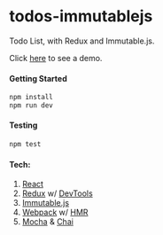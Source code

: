# todos-immutablejs
Todo List, with Redux and Immutable.js.

Click [here](http://todos-immutablejs.jackrzhang.com) to see a demo.

#### Getting Started
```sh
npm install
npm run dev
```

#### Testing
```sh
npm test
```

#### Tech:
1. [React](https://facebook.github.io/react/)
2. [Redux](http://redux.js.org/) w/ [DevTools](https://github.com/gaearon/redux-devtools)
3. [Immutable.js](https://facebook.github.io/immutable-js/)
4. [Webpack](http://webpack.github.io/) w/ [HMR](https://webpack.github.io/docs/hot-module-replacement-with-webpack.html)
5. [Mocha](http://mochajs.org/) & [Chai](http://chaijs.com/)
